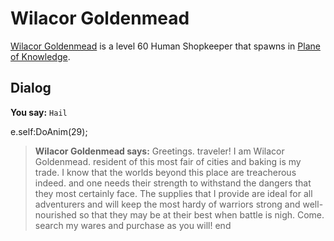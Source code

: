 # Wilacor Goldenmead



[Wilacor Goldenmead](/npc/202152) is a level 60 Human Shopkeeper that spawns in [Plane of Knowledge](/zone/202).



## Dialog

**You say:** `Hail`



e.self:DoAnim(29);


>**Wilacor Goldenmead says:** Greetings. traveler! I am Wilacor Goldenmead. resident of this most fair of cities and baking is my trade. I know that the worlds beyond this place are treacherous indeed. and one needs their strength to withstand the dangers that they most certainly face. The supplies that I provide are ideal for all adventurers and will keep the most hardy of warriors strong and well-nourished so that they may be at their best when battle is nigh. Come. search my wares and purchase as you will!
end
